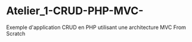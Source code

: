 # Atelier_1-CRUD-PHP-MVC-
Exemple d'application CRUD en PHP utilisant une architecture MVC From Scratch
